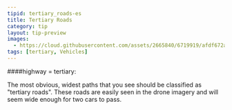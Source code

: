 ```yaml
---
tipid: tertiary_roads-es
title: Tertiary Roads
category: tip
layout: tip-preview
images:
  - https://cloud.githubusercontent.com/assets/2665840/6719919/afdf672a-cd94-11e4-84dd-06e38b16fbeb.jpg
tags: [tertiary, Vehicles]
---
```


####highway = tertiary:

The most obvious, widest paths that you see should be classified as "tertiary roads". These roads are easily seen in the drone imagery and will seem wide enough for two cars to pass.


